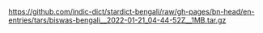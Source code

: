 https://github.com/indic-dict/stardict-bengali/raw/gh-pages/bn-head/en-entries/tars/biswas-bengali__2022-01-21_04-44-52Z__1MB.tar.gz  
